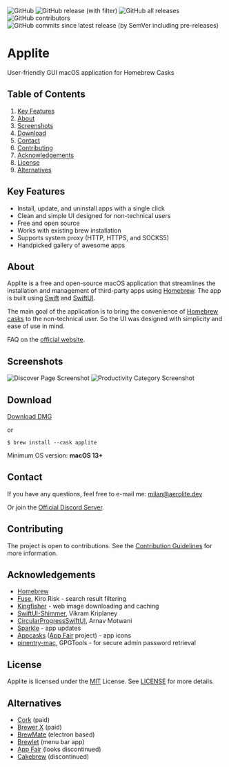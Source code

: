 ![GitHub](https://img.shields.io/github/license/milanvarady/Applite)
![GitHub release (with filter)](https://img.shields.io/github/v/release/milanvarady/Applite)
![GitHub all releases](https://img.shields.io/github/downloads/milanvarady/Applite/total)
![GitHub contributors](https://img.shields.io/github/contributors/milanvarady/Applite)
![GitHub commits since latest release (by SemVer including pre-releases)](https://img.shields.io/github/commits-since/milanvarady/Applite/latest)


# Applite

User-friendly GUI macOS application for Homebrew Casks

## Table of Contents

1. [Key Features](#key-features)
2. [About](#about)
3. [Screenshots](#screenshots)
4. [Download](#download)
5. [Contact](#contact)
6. [Contributing](#contributing)
7. [Acknowledgements](#acknowledgements)
8. [License](#license)
9. [Alternatives](#alternatives)

## Key Features

- Install, update, and uninstall apps with a single click
- Clean and simple UI designed for non-technical users
- Free and open source
- Works with existing brew installation
- Supports system proxy (HTTP, HTTPS, and SOCKS5)
- Handpicked gallery of awesome apps

## About

Applite is a free and open-source macOS application that streamlines the installation and management of third-party apps using [Homebrew](https://brew.sh/). The app is built using [Swift](https://developer.apple.com/swift/) and [SwiftUI](https://developer.apple.com/xcode/swiftui/).

The main goal of the application is to bring the convenience of [Homebrew casks](https://github.com/Homebrew/homebrew-cask) to the non-technical user. So the UI was designed with simplicity and ease of use in mind.

FAQ on the [official website](https://aerolite.dev/applite/FAQ.html).

## Screenshots

![Discover Page Screenshot](https://github.com/user-attachments/assets/d6861ab4-d9ce-40de-982b-8940fc1d1fbf)
![Productivity Category Screenshot](https://github.com/user-attachments/assets/e17846e0-bdbf-4ac3-b922-572ffe69acc2)

## Download

[Download DMG](https://github.com/milanvarady/applite/releases/latest/download/Applite.dmg)

or

`$ brew install --cask applite`

Minimum OS version: **macOS 13+**

## Contact

If you have any questions, feel free to e-mail me: [milan@aerolite.dev](mailto:milan@aerolite.dev)

Or join the [Official Discord Server](https://discord.gg/ZgB6pRE8Qx).

## Contributing

The project is open to contributions. See the [Contribution Guidelines](docs/CONTRIBUTING.md) for more information.

## Acknowledgements

 - [Homebrew](https://github.com/homebrew)
 - [Fuse](https://github.com/krisk/fuse-swift), Kiro Risk - search result filtering
 - [Kingfisher](https://github.com/onevcat/Kingfisher) - web image downloading and caching
 - [SwiftUI-Shimmer](https://github.com/markiv/SwiftUI-Shimmer), Vikram Kriplaney
 - [CircularProgressSwiftUI](https://github.com/ArnavMotwani/CircularProgressSwiftUI), Arnav Motwani
 - [Sparkle](https://github.com/sparkle-project/Sparkle) - app updates
 - [Appcasks](https://github.com/App-Fair/appcasks/) ([App Fair](https://github.com/App-Fair/App) project) - app icons
 - [pinentry-mac](https://github.com/GPGTools/pinentry), GPGTools - for secure admin password retrieval

## License

Applite is licensed under the [MIT](https://choosealicense.com/licenses/mit/) License. See [LICENSE](LICENSE.txt) for more details.

## Alternatives

- [Cork](https://github.com/buresdv/Cork) (paid)
- [Brewer X](https://panini.house/brewer/) (paid)
- [BrewMate](https://github.com/romankurnovskii/BrewMate) (electron based)
- [Brewlet](https://github.com/zkokaja/Brewlet) (menu bar app)
- [App Fair](https://github.com/App-Fair/App) (looks discontinued)
- [Cakebrew](https://github.com/brunophilipe/Cakebrew) (discontinued)

